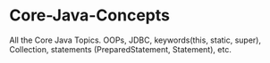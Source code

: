 # Core-Java-Concepts

All the Core Java Topics.
OOPs, JDBC, keywords(this, static, super), Collection, statements (PreparedStatement, Statement), etc.


